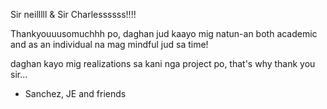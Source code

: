 Sir neilllll & Sir Charlessssss!!!! 

Thankyouuusomuchhh po, daghan jud kaayo mig
natun-an both academic and as an individual
na mag mindful jud sa time! 

daghan kayo mig realizations sa kani nga 
project po, that's why thank you sir...

- Sanchez, JE and friends
